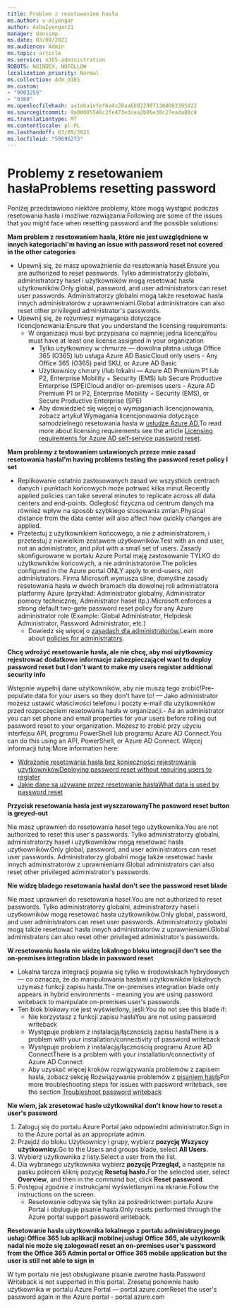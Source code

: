 ```yaml
---
title: Problem z resetowaniem hasła
ms.author: v-aiyengar
author: AshaIyengar21
manager: dansimp
ms.date: 03/09/2021
ms.audience: Admin
ms.topic: article
ms.service: o365-administration
ROBOTS: NOINDEX, NOFOLLOW
localization_priority: Normal
ms.collection: Adm_O365
ms.custom:
- "9003259"
- "9360"
ms.openlocfilehash: aa1eba1efef6a4c28aa6b9229071304093395922
ms.sourcegitcommit: 9a00005546c2fe473e3cea2b06e38c27eada88c4
ms.translationtype: MT
ms.contentlocale: pl-PL
ms.lasthandoff: 03/09/2021
ms.locfileid: "50696273"
---
```

# <a name="problems-resetting-password"></a><span data-ttu-id="911f9-102">Problemy z resetowaniem hasła</span><span class="sxs-lookup"><span data-stu-id="911f9-102">Problems resetting password</span></span>

<span data-ttu-id="911f9-103">Poniżej przedstawiono niektóre problemy, które mogą wystąpić podczas resetowania hasła i możliwe rozwiązania:</span><span class="sxs-lookup"><span data-stu-id="911f9-103">Following are some of the issues that you might face when resetting password and the possible solutions:</span></span>

<span data-ttu-id="911f9-104">**Mam problem z resetowaniem hasła, które nie jest uwzględnione w innych kategoriach**</span><span class="sxs-lookup"><span data-stu-id="911f9-104">**I'm having an issue with password reset not covered in the other categories**</span></span>

- <span data-ttu-id="911f9-105">Upewnij się, że masz upoważnienie do resetowania haseł.</span><span class="sxs-lookup"><span data-stu-id="911f9-105">Ensure you are authorized to reset passwords.</span></span> <span data-ttu-id="911f9-106">Tylko administratorzy globalni, administratorzy haseł i użytkowników mogą resetować hasła użytkowników.</span><span class="sxs-lookup"><span data-stu-id="911f9-106">Only global, password, and user administrators can reset user passwords.</span></span> <span data-ttu-id="911f9-107">Administratorzy globalni mogą także resetować hasła innych administratorów z uprawnieniami.</span><span class="sxs-lookup"><span data-stu-id="911f9-107">Global administrators can also reset other privileged administrator's passwords.</span></span>
- <span data-ttu-id="911f9-108">Upewnij się, że rozumiesz wymagania dotyczące licencjonowania:</span><span class="sxs-lookup"><span data-stu-id="911f9-108">Ensure that you understand the licensing requirements:</span></span>
    - <span data-ttu-id="911f9-109">W organizacji musi być przypisana co najmniej jedna licencja</span><span class="sxs-lookup"><span data-stu-id="911f9-109">You must have at least one license assigned in your organization</span></span>
        - <span data-ttu-id="911f9-110">Tylko użytkownicy w chmurze — dowolna płatna usługa Office 365 (O365) lub usługa Azure AD Basic</span><span class="sxs-lookup"><span data-stu-id="911f9-110">Cloud only users - Any Office 365 (O365) paid SKU, or Azure AD Basic</span></span>
        - <span data-ttu-id="911f9-111">Użytkownicy chmury i/lub lokalni — Azure AD Premium P1 lub P2, Enterprise Mobility + Security (EMS) lub Secure Productive Enterprise (SPE)</span><span class="sxs-lookup"><span data-stu-id="911f9-111">Cloud and/or on-premises users - Azure AD Premium P1 or P2, Enterprise Mobility + Security (EMS), or Secure Productive Enterprise (SPE)</span></span>
        - <span data-ttu-id="911f9-112">Aby dowiedzieć się więcej o wymaganiach licencjonowania, zobacz artykuł Wymagania licencjonowania dotyczące samodzielnego resetowania hasła w [usłudze Azure AD.](https://docs.microsoft.com/azure/active-directory/active-directory-passwords-licensing?WT.mc_id=Portal-Microsoft_Azure_Support)</span><span class="sxs-lookup"><span data-stu-id="911f9-112">To read more about licensing requirements see the article [Licensing requirements for Azure AD self-service password reset](https://docs.microsoft.com/azure/active-directory/active-directory-passwords-licensing?WT.mc_id=Portal-Microsoft_Azure_Support).</span></span>

<span data-ttu-id="911f9-113">**Mam problemy z testowaniem ustawionych przeze mnie zasad resetowania hasła**</span><span class="sxs-lookup"><span data-stu-id="911f9-113">**I'm having problems testing the password reset policy I set**</span></span>

- <span data-ttu-id="911f9-114">Replikowanie ostatnio zastosowanych zasad we wszystkich centrach danych i punktach końcowych może potrwać kilka minut.</span><span class="sxs-lookup"><span data-stu-id="911f9-114">Recently applied policies can take several minutes to replicate across all data centers and end-points.</span></span> <span data-ttu-id="911f9-115">Odległość fizyczna od centrum danych ma również wpływ na sposób szybkiego stosowania zmian.</span><span class="sxs-lookup"><span data-stu-id="911f9-115">Physical distance from the data center will also affect how quickly changes are applied.</span></span>
- <span data-ttu-id="911f9-116">Przetestuj z użytkownikiem końcowego, a nie z administratorem, i przetestuj z niewielkim zestawem użytkowników.</span><span class="sxs-lookup"><span data-stu-id="911f9-116">Test with an end user, not an administrator, and pilot with a small set of users.</span></span> <span data-ttu-id="911f9-117">Zasady skonfigurowane w portalu Azure Portal mają zastosowanie TYLKO do użytkowników końcowych, a nie administratorów.</span><span class="sxs-lookup"><span data-stu-id="911f9-117">The policies configured in the Azure portal ONLY apply to end-users, not administrators.</span></span> <span data-ttu-id="911f9-118">Firma Microsoft wymusza silne, domyślne zasady resetowania hasła w dwóch bramach dla dowolnej roli administratora platformy Azure (przykład: Administrator globalny, Administrator pomocy technicznej, Administrator haseł itp.).</span><span class="sxs-lookup"><span data-stu-id="911f9-118">Microsoft enforces a strong default two-gate password reset policy for any Azure administrator role (Example: Global Administrator, Helpdesk Administrator, Password Administrator, etc.)</span></span>
    - <span data-ttu-id="911f9-119">Dowiedz się więcej o [zasadach dla administratorów.](https://docs.microsoft.com/azure/active-directory/active-directory-passwords-policy?WT.mc_id=Portal-Microsoft_Azure_Support#administrator-password-policy-differences)</span><span class="sxs-lookup"><span data-stu-id="911f9-119">Learn more about [policies for administrators](https://docs.microsoft.com/azure/active-directory/active-directory-passwords-policy?WT.mc_id=Portal-Microsoft_Azure_Support#administrator-password-policy-differences).</span></span>

<span data-ttu-id="911f9-120">**Chcę wdrożyć resetowanie hasła, ale nie chcę, aby moi użytkownicy rejestrować dodatkowe informacje zabezpieczające**</span><span class="sxs-lookup"><span data-stu-id="911f9-120">**I want to deploy password reset but I don't want to make my users register additional security info**</span></span>

<span data-ttu-id="911f9-121">Wstępnie wypełnij dane użytkowników, aby nie muszą tego zrobić!</span><span class="sxs-lookup"><span data-stu-id="911f9-121">Pre-populate data for your users so they don't have to!</span></span> <span data-ttu-id="911f9-122">— Jako administrator możesz ustawić właściwości telefonu i poczty e-mail dla użytkowników przed rozpoczęciem resetowania hasła w organizacji.</span><span class="sxs-lookup"><span data-stu-id="911f9-122">- As an administrator you can set phone and email properties for your users before rolling out password reset to your organization.</span></span> <span data-ttu-id="911f9-123">Możesz to zrobić przy użyciu interfejsu API, programu PowerShell lub programu Azure AD Connect.</span><span class="sxs-lookup"><span data-stu-id="911f9-123">You can do this using an API, PowerShell, or Azure AD Connect.</span></span> <span data-ttu-id="911f9-124">Więcej informacji tutaj:</span><span class="sxs-lookup"><span data-stu-id="911f9-124">More information here:</span></span>
- [<span data-ttu-id="911f9-125">Wdrażanie resetowania hasła bez konieczności rejestrowania użytkowników</span><span class="sxs-lookup"><span data-stu-id="911f9-125">Deploying password reset without requiring users to register</span></span>](https://docs.microsoft.com/azure/active-directory/active-directory-passwords-policy?WT.mc_id=Portal-Microsoft_Azure_Support#administrator-password-policy-differences)
- [<span data-ttu-id="911f9-126">Jakie dane są używane przez resetowanie hasła</span><span class="sxs-lookup"><span data-stu-id="911f9-126">What data is used by password reset</span></span>](https://docs.microsoft.com/azure/active-directory/active-directory-passwords-data?WT.mc_id=Portal-Microsoft_Azure_Support)

<span data-ttu-id="911f9-127">**Przycisk resetowania hasła jest wyszzarowany**</span><span class="sxs-lookup"><span data-stu-id="911f9-127">**The password reset button is greyed-out**</span></span>

<span data-ttu-id="911f9-128">Nie masz uprawnień do resetowania haseł tego użytkownika.</span><span class="sxs-lookup"><span data-stu-id="911f9-128">You are not authorized to reset this user's passwords.</span></span> <span data-ttu-id="911f9-129">Tylko administratorzy globalni, administratorzy haseł i użytkowników mogą resetować hasła użytkowników.</span><span class="sxs-lookup"><span data-stu-id="911f9-129">Only global, password, and user administrators can reset user passwords.</span></span> <span data-ttu-id="911f9-130">Administratorzy globalni mogą także resetować hasła innych administratorów z uprawnieniami.</span><span class="sxs-lookup"><span data-stu-id="911f9-130">Global administrators can also reset other privileged administrator's passwords.</span></span>

<span data-ttu-id="911f9-131">**Nie widzę bladego resetowania hasła**</span><span class="sxs-lookup"><span data-stu-id="911f9-131">**I don't see the password reset blade**</span></span>

<span data-ttu-id="911f9-132">Nie masz uprawnień do resetowania haseł.</span><span class="sxs-lookup"><span data-stu-id="911f9-132">You are not authorized to reset passwords.</span></span> <span data-ttu-id="911f9-133">Tylko administratorzy globalni, administratorzy haseł i użytkowników mogą resetować hasła użytkowników.</span><span class="sxs-lookup"><span data-stu-id="911f9-133">Only global, password, and user administrators can reset user passwords.</span></span> <span data-ttu-id="911f9-134">Administratorzy globalni mogą także resetować hasła innych administratorów z uprawnieniami.</span><span class="sxs-lookup"><span data-stu-id="911f9-134">Global administrators can also reset other privileged administrator's passwords.</span></span>

<span data-ttu-id="911f9-135">**W resetowaniu hasła nie widzę lokalnego bloku integracji**</span><span class="sxs-lookup"><span data-stu-id="911f9-135">**I don't see the on-premises integration blade in password reset**</span></span>

- <span data-ttu-id="911f9-136">Lokalna tarcza integracji pojawia się tylko w środowiskach hybrydowych — co oznacza, że do manipulowania hasłami użytkowników lokalnych używasz funkcji zapisu hasła.</span><span class="sxs-lookup"><span data-stu-id="911f9-136">The on-premises integration blade only appears in hybrid environments - meaning you are using password writeback to manipulate on-premises user's passwords.</span></span>
- <span data-ttu-id="911f9-137">Ten blok blokowy nie jest wyświetlony, jeśli:</span><span class="sxs-lookup"><span data-stu-id="911f9-137">You do not see this blade if:</span></span>
    - <span data-ttu-id="911f9-138">Nie korzystasz z funkcji zapisu hasła</span><span class="sxs-lookup"><span data-stu-id="911f9-138">You are not using password writeback</span></span>
    - <span data-ttu-id="911f9-139">Występuje problem z instalacją/łącznością zapisu hasła</span><span class="sxs-lookup"><span data-stu-id="911f9-139">There is a problem with your installation/connectivity of password writeback</span></span>
    - <span data-ttu-id="911f9-140">Występuje problem z instalacją/łącznością programu Azure AD Connect</span><span class="sxs-lookup"><span data-stu-id="911f9-140">There is a problem with your installation/connectivity of Azure AD Connect</span></span>
    - <span data-ttu-id="911f9-141">Aby uzyskać więcej kroków rozwiązywania problemów z zapisem hasła, zobacz sekcję Rozwiązywanie problemów z [pisaniem hasła](https://docs.microsoft.com/azure/active-directory/active-directory-passwords-data?WT.mc_id=Portal-Microsoft_Azure_Support)</span><span class="sxs-lookup"><span data-stu-id="911f9-141">For more troubleshooting steps for issues with password writeback, see the section [Troubleshoot password writeback](https://docs.microsoft.com/azure/active-directory/active-directory-passwords-data?WT.mc_id=Portal-Microsoft_Azure_Support)</span></span>

<span data-ttu-id="911f9-142">**Nie wiem, jak zresetować hasło użytkownika**</span><span class="sxs-lookup"><span data-stu-id="911f9-142">**I don't know how to reset a user's password**</span></span>

1. <span data-ttu-id="911f9-143">Zaloguj się do portalu Azure Portal jako odpowiedni administrator.</span><span class="sxs-lookup"><span data-stu-id="911f9-143">Sign in to the Azure portal as an appropriate admin.</span></span>
1. <span data-ttu-id="911f9-144">Przejdź do bloku Użytkownicy i grupy, wybierz **pozycję Wszyscy użytkownicy.**</span><span class="sxs-lookup"><span data-stu-id="911f9-144">Go to the Users and groups blade, select **All Users**.</span></span>
1. <span data-ttu-id="911f9-145">Wybierz użytkownika z listy.</span><span class="sxs-lookup"><span data-stu-id="911f9-145">Select a user from the list.</span></span>
1. <span data-ttu-id="911f9-146">Dla wybranego użytkownika wybierz **pozycję Przegląd,** a następnie na pasku poleceń kliknij pozycję **Resetuj hasło.**</span><span class="sxs-lookup"><span data-stu-id="911f9-146">For the selected user, select **Overview**, and then in the command bar, click **Reset password**.</span></span>
1. <span data-ttu-id="911f9-147">Postępuj zgodnie z instrukcjami wyświetlanymi na ekranie.</span><span class="sxs-lookup"><span data-stu-id="911f9-147">Follow the instructions on the screen.</span></span>
    - <span data-ttu-id="911f9-148">Resetowanie odbywa się tylko za pośrednictwem portalu Azure Portal i obsługuje pisanie hasła.</span><span class="sxs-lookup"><span data-stu-id="911f9-148">Only resets performed through the Azure portal support password writeback.</span></span>

<span data-ttu-id="911f9-149">**Resetowanie hasła użytkownika lokalnego z portalu administracyjnego usługi Office 365 lub aplikacji mobilnej usługi Office 365, ale użytkownik nadal nie może się zalogować**</span><span class="sxs-lookup"><span data-stu-id="911f9-149">**I reset an on-premises user's password from the Office 365 Admin portal or Office 365 mobile application but the user is still not able to sign in**</span></span>

<span data-ttu-id="911f9-150">W tym portalu nie jest obsługiwane pisanie zwrotne hasła.</span><span class="sxs-lookup"><span data-stu-id="911f9-150">Password Writeback is not supported in this portal.</span></span> <span data-ttu-id="911f9-151">Zresetuj ponownie hasło użytkownika w portalu Azure Portal — portal.azure.com</span><span class="sxs-lookup"><span data-stu-id="911f9-151">Reset the user's password again in the Azure portal - portal.azure.com</span></span>

